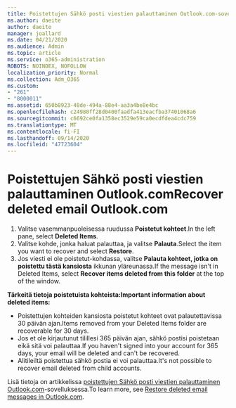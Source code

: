 ```yaml
---
title: Poistettujen Sähkö posti viestien palauttaminen Outlook.com-sovelluksessa
ms.author: daeite
author: daeite
manager: joallard
ms.date: 04/21/2020
ms.audience: Admin
ms.topic: article
ms.service: o365-administration
ROBOTS: NOINDEX, NOFOLLOW
localization_priority: Normal
ms.collection: Adm_O365
ms.custom:
- "261"
- "8000011"
ms.assetid: 650b8923-48de-494a-88e4-aa3a4be8e4bc
ms.openlocfilehash: c24980ff28d0400faadfa413eacfba37401068a6
ms.sourcegitcommit: c6692ce0fa1358ec3529e59ca0ecdfdea4cdc759
ms.translationtype: MT
ms.contentlocale: fi-FI
ms.lasthandoff: 09/14/2020
ms.locfileid: "47723604"
---
```

# <a name="recover-deleted-email-outlookcom"></a><span data-ttu-id="1a4dc-102">Poistettujen Sähkö posti viestien palauttaminen Outlook.com</span><span class="sxs-lookup"><span data-stu-id="1a4dc-102">Recover deleted email Outlook.com</span></span>

1. <span data-ttu-id="1a4dc-103">Valitse vasemmanpuoleisessa ruudussa **Poistetut kohteet**.</span><span class="sxs-lookup"><span data-stu-id="1a4dc-103">In the left pane, select **Deleted Items**.</span></span>
2. <span data-ttu-id="1a4dc-104">Valitse kohde, jonka haluat palauttaa, ja valitse **Palauta**.</span><span class="sxs-lookup"><span data-stu-id="1a4dc-104">Select the item you want to recover and select **Restore**.</span></span>
3. <span data-ttu-id="1a4dc-105">Jos viesti ei ole poistetut-kohdassa, valitse **Palauta kohteet, jotka on poistettu tästä kansiosta** ikkunan yläreunassa.</span><span class="sxs-lookup"><span data-stu-id="1a4dc-105">If the message isn't in Deleted Items, select **Recover items deleted from this folder** at the top of the window.</span></span>

 <span data-ttu-id="1a4dc-106">**Tärkeitä tietoja poistetuista kohteista:**</span><span class="sxs-lookup"><span data-stu-id="1a4dc-106">**Important information about deleted items:**</span></span>
  
- <span data-ttu-id="1a4dc-107">Poistettujen kohteiden kansiosta poistetut kohteet ovat palautettavissa 30 päivän ajan.</span><span class="sxs-lookup"><span data-stu-id="1a4dc-107">Items removed from your Deleted Items folder are recoverable for 30 days.</span></span>
- <span data-ttu-id="1a4dc-108">Jos et ole kirjautunut tilillesi 365 päivän ajan, sähkö postisi poistetaan eikä sitä voi palauttaa.</span><span class="sxs-lookup"><span data-stu-id="1a4dc-108">If you haven't signed into your account for 365 days, your email will be deleted and can't be recovered.</span></span>
- <span data-ttu-id="1a4dc-109">Alitileiltä poistettua sähkö postia ei voi palauttaa.</span><span class="sxs-lookup"><span data-stu-id="1a4dc-109">It's not possible to recover email deleted from child accounts.</span></span>

<span data-ttu-id="1a4dc-110">Lisä tietoja on artikkelissa [poistettujen Sähkö posti viestien palauttaminen Outlook.com](https://support.office.com/article/cf06ab1b-ae0b-418c-a4d9-4e895f83ed50?wt.mc_id=Office_Outlook_com_Alchemy)-sovelluksessa.</span><span class="sxs-lookup"><span data-stu-id="1a4dc-110">To learn more, see [Restore deleted email messages in Outlook.com](https://support.office.com/article/cf06ab1b-ae0b-418c-a4d9-4e895f83ed50?wt.mc_id=Office_Outlook_com_Alchemy).</span></span>